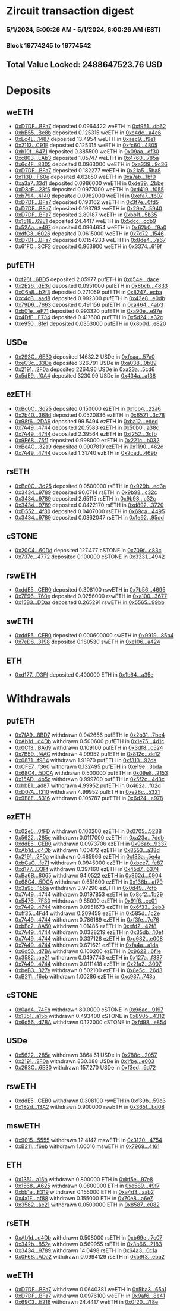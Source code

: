 # Zircuit transaction digest
### 5/1/2024, 5:00:26 AM - 5/1/2024, 6:00:26 AM (EST)
### Block 19774245 to 19774542

## Total Value Locked: 2488647523.76 USD

# Deposits
## weETH
- [0xD7DF...BFa7](https://etherscan.io/address/0xD7DF7E085214743530afF339aFC420c7c720BFa7) deposited 0.0964422 weETH in [0xf951...db62](https://etherscan.io/tx/0xD7DF7E085214743530afF339aFC420c7c720BFa7)
- [0xbB55...Be8b](https://etherscan.io/address/0xbB5547f8B2Cc4FF8d22Fc5da655B97E8281aBe8b) deposited 0.125315 weETH in [0xc4dc...a4c6](https://etherscan.io/tx/0xbB5547f8B2Cc4FF8d22Fc5da655B97E8281aBe8b)
- [0xEc4E...1487](https://etherscan.io/address/0xEc4E118838268d0546e6c3D7749CC1FD51291487) deposited 13.4954 weETH in [0xaec9...f9e1](https://etherscan.io/tx/0xEc4E118838268d0546e6c3D7749CC1FD51291487)
- [0x2113...C91E](https://etherscan.io/address/0x211370310a5AfA44F6648c5A377C6B895464C91E) deposited 0.125315 weETH in [0xfc60...4805](https://etherscan.io/tx/0x211370310a5AfA44F6648c5A377C6B895464C91E)
- [0xb10f...6471](https://etherscan.io/address/0xb10f6264cb18baBF203De98DF4Bc3f3eCD616471) deposited 0.385500 weETH in [0x09aa...df30](https://etherscan.io/tx/0xb10f6264cb18baBF203De98DF4Bc3f3eCD616471)
- [0xc803...EAb3](https://etherscan.io/address/0xc803bE723FA300e03495879C3ce4F240a08fEAb3) deposited 1.05747 weETH in [0x4760...785a](https://etherscan.io/tx/0xc803bE723FA300e03495879C3ce4F240a08fEAb3)
- [0x6c4F...8305](https://etherscan.io/address/0x6c4FBA302d1d16b76Ce8F7c29012A1E781dd8305) deposited 0.0963000 weETH in [0xa339...9c36](https://etherscan.io/tx/0x6c4FBA302d1d16b76Ce8F7c29012A1E781dd8305)
- [0xD7DF...BFa7](https://etherscan.io/address/0xD7DF7E085214743530afF339aFC420c7c720BFa7) deposited 0.182277 weETH in [0x21a5...5ba8](https://etherscan.io/tx/0xD7DF7E085214743530afF339aFC420c7c720BFa7)
- [0x113D...F60e](https://etherscan.io/address/0x113DF096519d61D94C42A0Eee942b2a01ebAF60e) deposited 4.62850 weETH in [0xa7ab...1bf0](https://etherscan.io/tx/0x113DF096519d61D94C42A0Eee942b2a01ebAF60e)
- [0xa3a7...13d1](https://etherscan.io/address/0xa3a7361ab43b1c727D262eF9373BbD87d5bE13d1) deposited 0.0986000 weETH in [0xde39...2bbe](https://etherscan.io/tx/0xa3a7361ab43b1c727D262eF9373BbD87d5bE13d1)
- [0xD8cE...23f5](https://etherscan.io/address/0xD8cEc88ec3C22FFBfB61958Ad2D40242239023f5) deposited 0.0977000 weETH in [0xd419...f055](https://etherscan.io/tx/0xD8cEc88ec3C22FFBfB61958Ad2D40242239023f5)
- [0xb794...4140](https://etherscan.io/address/0xb794deb615b2489267d55A047ddBBbbFeeAD4140) deposited 0.0982000 weETH in [0xefa7...fb07](https://etherscan.io/tx/0xb794deb615b2489267d55A047ddBBbbFeeAD4140)
- [0xD7DF...BFa7](https://etherscan.io/address/0xD7DF7E085214743530afF339aFC420c7c720BFa7) deposited 0.193162 weETH in [0x3f7e...0fd5](https://etherscan.io/tx/0xD7DF7E085214743530afF339aFC420c7c720BFa7)
- [0xD7DF...BFa7](https://etherscan.io/address/0xD7DF7E085214743530afF339aFC420c7c720BFa7) deposited 0.193793 weETH in [0x29e7...5940](https://etherscan.io/tx/0xD7DF7E085214743530afF339aFC420c7c720BFa7)
- [0xD7DF...BFa7](https://etherscan.io/address/0xD7DF7E085214743530afF339aFC420c7c720BFa7) deposited 2.89187 weETH in [0xbb1f...5b35](https://etherscan.io/tx/0xD7DF7E085214743530afF339aFC420c7c720BFa7)
- [0x1518...69E1](https://etherscan.io/address/0x15186f03C41b5C7F395234A7f355a7De33A369E1) deposited 24.4417 weETH in [0x5dcc...cdb9](https://etherscan.io/tx/0x15186f03C41b5C7F395234A7f355a7De33A369E1)
- [0x52Aa...e497](https://etherscan.io/address/0x52Aa899454998Be5b000Ad077a46Bbe360F4e497) deposited 0.0964654 weETH in [0x62b0...f9a0](https://etherscan.io/tx/0x52Aa899454998Be5b000Ad077a46Bbe360F4e497)
- [0xdfC3...6026](https://etherscan.io/address/0xdfC38864e746CD599d127e108A199F02e5A56026) deposited 0.0615000 weETH in [0x7d72...1546](https://etherscan.io/tx/0xdfC38864e746CD599d127e108A199F02e5A56026)
- [0xD7DF...BFa7](https://etherscan.io/address/0xD7DF7E085214743530afF339aFC420c7c720BFa7) deposited 0.0154233 weETH in [0x8de4...7a67](https://etherscan.io/tx/0xD7DF7E085214743530afF339aFC420c7c720BFa7)
- [0x61FC...3CF2](https://etherscan.io/address/0x61FCA3542C0Ed584f88E6c1Ea321F44CF79A3CF2) deposited 0.963900 weETH in [0x3374...619f](https://etherscan.io/tx/0x61FCA3542C0Ed584f88E6c1Ea321F44CF79A3CF2)
## pufETH
- [0xf26f...6BD5](https://etherscan.io/address/0xf26fe671E80A99f52A4a999e3Ebb339A995F6BD5) deposited 2.05977 pufETH in [0xd54e...dace](https://etherscan.io/tx/0xf26fe671E80A99f52A4a999e3Ebb339A995F6BD5)
- [0x2E26...dE3d](https://etherscan.io/address/0x2E26fbfd06f0C691Ce8F2e399fC920cD804CdE3d) deposited 0.0951000 pufETH in [0x8bcb...4833](https://etherscan.io/tx/0x2E26fbfd06f0C691Ce8F2e399fC920cD804CdE3d)
- [0xC6a8...b2f3](https://etherscan.io/address/0xC6a8f0f8379f06Ca34F2f9a76864278105A6b2f3) deposited 0.271059 pufETH in [0x8247...ecba](https://etherscan.io/tx/0xC6a8f0f8379f06Ca34F2f9a76864278105A6b2f3)
- [0xc4cB...aad8](https://etherscan.io/address/0xc4cB024d4Fab16186B8bE8C0a5780CAA172Daad8) deposited 0.992300 pufETH in [0x43e8...e0db](https://etherscan.io/tx/0xc4cB024d4Fab16186B8bE8C0a5780CAA172Daad8)
- [0x79D6...7663](https://etherscan.io/address/0x79D6bCeCD3D58AB093b183Bb184bfC55A3E87663) deposited 0.491156 pufETH in [0xa464...4ab3](https://etherscan.io/tx/0x79D6bCeCD3D58AB093b183Bb184bfC55A3E87663)
- [0xb01e...eF71](https://etherscan.io/address/0xb01eDA1DF7B1383bADEC4C20e635fBE7836deF71) deposited 0.993320 pufETH in [0xa90e...e97e](https://etherscan.io/tx/0xb01eDA1DF7B1383bADEC4C20e635fBE7836deF71)
- [0x4DfE...F734](https://etherscan.io/address/0x4DfE6f8bD3c7974ADf47fA6D9798F678e29BF734) deposited 0.417600 pufETH in [0x5d24...a32c](https://etherscan.io/tx/0x4DfE6f8bD3c7974ADf47fA6D9798F678e29BF734)
- [0xe950...Bfe1](https://etherscan.io/address/0xe950E984F8253eAd9657de32f019169F477EBfe1) deposited 0.0353000 pufETH in [0x8b0d...e820](https://etherscan.io/tx/0xe950E984F8253eAd9657de32f019169F477EBfe1)
## USDe
- [0x293C...6E30](https://etherscan.io/address/0x293C6937D8D82e05B01335F7B33FBA0c8e256E30) deposited 14632.2 USDe in [0xfcaa...57a0](https://etherscan.io/tx/0x293C6937D8D82e05B01335F7B33FBA0c8e256E30)
- [0xeC3c...33De](https://etherscan.io/address/0xeC3c96916Ec9e878a6BBD24C15D7C8FC51C533De) deposited 326.791 USDe in [0xa038...0b89](https://etherscan.io/tx/0xeC3c96916Ec9e878a6BBD24C15D7C8FC51C533De)
- [0x2191...2F0a](https://etherscan.io/address/0x2191856c8557e2f420Cde7b7B7B99312eFbB2F0a) deposited 2264.96 USDe in [0xa23a...5cd6](https://etherscan.io/tx/0x2191856c8557e2f420Cde7b7B7B99312eFbB2F0a)
- [0x5dE9...f0A4](https://etherscan.io/address/0x5dE92Cd0F83f147511D14509dCaD192723D5f0A4) deposited 3230.99 USDe in [0x434a...af38](https://etherscan.io/tx/0x5dE92Cd0F83f147511D14509dCaD192723D5f0A4)
## ezETH
- [0xBc0C...3d25](https://etherscan.io/address/0xBc0CBfc04fB4DEb175effc652bbe7f06Bb7c3d25) deposited 0.150000 ezETH in [0x1cb4...22a6](https://etherscan.io/tx/0xBc0CBfc04fB4DEb175effc652bbe7f06Bb7c3d25)
- [0x2b40...368d](https://etherscan.io/address/0x2b408A4eAE2a13DE2162B08B48c5188521Ef368d) deposited 0.0520836 ezETH in [0x6521...3c78](https://etherscan.io/tx/0x2b408A4eAE2a13DE2162B08B48c5188521Ef368d)
- [0x98f6...2DA9](https://etherscan.io/address/0x98f654450C796a41B76cb2a3731bf22AB5D32DA9) deposited 99.5494 ezETH in [0xba12...eded](https://etherscan.io/tx/0x98f654450C796a41B76cb2a3731bf22AB5D32DA9)
- [0x7A49...4744](https://etherscan.io/address/0x7A493Be5c2ce014cD049Bf178a1ac0Db1B434744) deposited 20.5583 ezETH in [0x50b0...a38c](https://etherscan.io/tx/0x7A493Be5c2ce014cD049Bf178a1ac0Db1B434744)
- [0x7A49...4744](https://etherscan.io/address/0x7A493Be5c2ce014cD049Bf178a1ac0Db1B434744) deposited 2.39564 ezETH in [0xf252...3cfb](https://etherscan.io/tx/0x7A493Be5c2ce014cD049Bf178a1ac0Db1B434744)
- [0x9F68...75f1](https://etherscan.io/address/0x9F6810A42184c9e8d0D7D0E842E7a97b334B75f1) deposited 0.998000 ezETH in [0x221c...b032](https://etherscan.io/tx/0x9F6810A42184c9e8d0D7D0E842E7a97b334B75f1)
- [0xBeAC...32a9](https://etherscan.io/address/0xBeAC2579e3Db0c7503EdC5F5F25b7910a17732a9) deposited 0.0907819 ezETH in [0x1190...462c](https://etherscan.io/tx/0xBeAC2579e3Db0c7503EdC5F5F25b7910a17732a9)
- [0x7A49...4744](https://etherscan.io/address/0x7A493Be5c2ce014cD049Bf178a1ac0Db1B434744) deposited 1.31740 ezETH in [0x2cad...469b](https://etherscan.io/tx/0x7A493Be5c2ce014cD049Bf178a1ac0Db1B434744)
## rsETH
- [0xBc0C...3d25](https://etherscan.io/address/0xBc0CBfc04fB4DEb175effc652bbe7f06Bb7c3d25) deposited 0.0500000 rsETH in [0x929b...ed3a](https://etherscan.io/tx/0xBc0CBfc04fB4DEb175effc652bbe7f06Bb7c3d25)
- [0x3434...9789](https://etherscan.io/address/0x34349c5569e7B846c3558961552D2202760A9789) deposited 90.0714 rsETH in [0x9b98...c32c](https://etherscan.io/tx/0x34349c5569e7B846c3558961552D2202760A9789)
- [0x3434...9789](https://etherscan.io/address/0x34349c5569e7B846c3558961552D2202760A9789) deposited 2.65115 rsETH in [0x9b98...c32c](https://etherscan.io/tx/0x34349c5569e7B846c3558961552D2202760A9789)
- [0x3434...9789](https://etherscan.io/address/0x34349c5569e7B846c3558961552D2202760A9789) deposited 0.0422170 rsETH in [0xd892...3720](https://etherscan.io/tx/0x34349c5569e7B846c3558961552D2202760A9789)
- [0xD552...4f30](https://etherscan.io/address/0xD552aEA491CC87B7E79e81086dfE50ba33bD4f30) deposited 0.0407000 rsETH in [0x69ca...4495](https://etherscan.io/tx/0xD552aEA491CC87B7E79e81086dfE50ba33bD4f30)
- [0x3434...9789](https://etherscan.io/address/0x34349c5569e7B846c3558961552D2202760A9789) deposited 0.0362047 rsETH in [0x1e92...95dd](https://etherscan.io/tx/0x34349c5569e7B846c3558961552D2202760A9789)
## cSTONE
- [0x20C4...60Dd](https://etherscan.io/address/0x20C48e639cCA735E88669b3f7e41c48B300460Dd) deposited 127.477 cSTONE in [0x709f...c83c](https://etherscan.io/tx/0x20C48e639cCA735E88669b3f7e41c48B300460Dd)
- [0x737c...4772](https://etherscan.io/address/0x737cB3474CC0BEc8Da82f2ADaB646d32C3774772) deposited 0.100000 cSTONE in [0x3331...4942](https://etherscan.io/tx/0x737cB3474CC0BEc8Da82f2ADaB646d32C3774772)
## rswETH
- [0xddE5...CEB0](https://etherscan.io/address/0xddE57C1Ea80F33da824c7c8d5b7Bb9452523CEB0) deposited 0.308100 rswETH in [0x7b56...4695](https://etherscan.io/tx/0xddE57C1Ea80F33da824c7c8d5b7Bb9452523CEB0)
- [0x7E96...760e](https://etherscan.io/address/0x7E960c15341D14C6C5ebeC46f0A3AD387a0b760e) deposited 0.0256000 rswETH in [0xa100...3677](https://etherscan.io/tx/0x7E960c15341D14C6C5ebeC46f0A3AD387a0b760e)
- [0x15B3...DDaa](https://etherscan.io/address/0x15B31953F962B1b1f9c13d18904e12B642fCDDaa) deposited 0.265291 rswETH in [0x5565...99bb](https://etherscan.io/tx/0x15B31953F962B1b1f9c13d18904e12B642fCDDaa)
## swETH
- [0xddE5...CEB0](https://etherscan.io/address/0xddE57C1Ea80F33da824c7c8d5b7Bb9452523CEB0) deposited 0.000600000 swETH in [0x9919...85b4](https://etherscan.io/tx/0xddE57C1Ea80F33da824c7c8d5b7Bb9452523CEB0)
- [0x7eD8...3198](https://etherscan.io/address/0x7eD850Aa11301c8e1DeD0153fE70ADf9293A3198) deposited 0.180530 swETH in [0xe106...a424](https://etherscan.io/tx/0x7eD850Aa11301c8e1DeD0153fE70ADf9293A3198)
## ETH
- [0xd177...D3Ff](https://etherscan.io/address/0xd1771dbD4df7752a3047c62B2fB32541D549D3Ff) deposited 0.400000 ETH in [0x1b64...a35e](https://etherscan.io/tx/0xd1771dbD4df7752a3047c62B2fB32541D549D3Ff)
# Withdrawals
## pufETH
- [0x7fA9...8BD7](https://etherscan.io/address/0x7fA98d9c5BEe9AE68cF9396eD7FFCCAB8C8A8BD7) withdrawn 0.942656 pufETH in [0x2b31...7be4](https://etherscan.io/tx/0x7fA98d9c5BEe9AE68cF9396eD7FFCCAB8C8A8BD7)
- [0xAb1d...d4Db](https://etherscan.io/address/0xAb1dd643805a0c4C744D51B2785407EF531Bd4Db) withdrawn 0.500600 pufETH in [0x1e75...4d1c](https://etherscan.io/tx/0xAb1dd643805a0c4C744D51B2785407EF531Bd4Db)
- [0x0Cf3...BAd9](https://etherscan.io/address/0x0Cf38D7D713DB7BC9Acf993e23b03f081EEcBAd9) withdrawn 0.109100 pufETH in [0x3df8...c524](https://etherscan.io/tx/0x0Cf38D7D713DB7BC9Acf993e23b03f081EEcBAd9)
- [0x7B59...f4AC](https://etherscan.io/address/0x7B59b55b98E3FA01211642b4ca8859fa8847f4AC) withdrawn 4.99952 pufETH in [0x812e...dc12](https://etherscan.io/tx/0x7B59b55b98E3FA01211642b4ca8859fa8847f4AC)
- [0x0871...f984](https://etherscan.io/address/0x087184D3E40280c0122A4e181f42489307B7f984) withdrawn 1.91970 pufETH in [0xf313...92da](https://etherscan.io/tx/0x087184D3E40280c0122A4e181f42489307B7f984)
- [0xCFE7...f360](https://etherscan.io/address/0xCFE7542096dFBE8B4438B7231DEf48CcC63Af360) withdrawn 0.132495 pufETH in [0xe19e...3bda](https://etherscan.io/tx/0xCFE7542096dFBE8B4438B7231DEf48CcC63Af360)
- [0x68C4...5DCA](https://etherscan.io/address/0x68C42aD23DAdF4e25734c7064f445D4077D65DCA) withdrawn 0.500000 pufETH in [0x09e8...2153](https://etherscan.io/tx/0x68C42aD23DAdF4e25734c7064f445D4077D65DCA)
- [0x15AD...4b5c](https://etherscan.io/address/0x15AD3f2b02180d705ED24Fe6D0a70B8e12284b5c) withdrawn 0.999700 pufETH in [0x5f2c...4d3c](https://etherscan.io/tx/0x15AD3f2b02180d705ED24Fe6D0a70B8e12284b5c)
- [0xbbE1...ad87](https://etherscan.io/address/0xbbE10887De4960E97805722521b3eb3168DDad87) withdrawn 4.99952 pufETH in [0x462a...f02d](https://etherscan.io/tx/0xbbE10887De4960E97805722521b3eb3168DDad87)
- [0xD07A...f210](https://etherscan.io/address/0xD07A31F49857d6f76231B9C44226660d8dA5f210) withdrawn 4.99952 pufETH in [0xe28c...5321](https://etherscan.io/tx/0xD07A31F49857d6f76231B9C44226660d8dA5f210)
- [0x9E8E...5316](https://etherscan.io/address/0x9E8E1934DCBB1Dfad3dB2560412dD3E3dDe05316) withdrawn 0.105787 pufETH in [0x6d24...e978](https://etherscan.io/tx/0x9E8E1934DCBB1Dfad3dB2560412dD3E3dDe05316)
## ezETH
- [0x02e5...0fFD](https://etherscan.io/address/0x02e5F092E1161E75574Fc8939f906e7B671f0fFD) withdrawn 0.100200 ezETH in [0x0705...5238](https://etherscan.io/tx/0x02e5F092E1161E75574Fc8939f906e7B671f0fFD)
- [0x5622...285e](https://etherscan.io/address/0x56223392fF7F34d1FdB12C5B715eDeF23726285e) withdrawn 0.0117000 ezETH in [0xa23a...7ddb](https://etherscan.io/tx/0x56223392fF7F34d1FdB12C5B715eDeF23726285e)
- [0xddE5...CEB0](https://etherscan.io/address/0xddE57C1Ea80F33da824c7c8d5b7Bb9452523CEB0) withdrawn 0.0973706 ezETH in [0x96ab...9337](https://etherscan.io/tx/0xddE57C1Ea80F33da824c7c8d5b7Bb9452523CEB0)
- [0xAb1d...d4Db](https://etherscan.io/address/0xAb1dd643805a0c4C744D51B2785407EF531Bd4Db) withdrawn 1.00472 ezETH in [0x8553...a38d](https://etherscan.io/tx/0xAb1dd643805a0c4C744D51B2785407EF531Bd4Db)
- [0x2191...2F0a](https://etherscan.io/address/0x2191856c8557e2f420Cde7b7B7B99312eFbB2F0a) withdrawn 0.485966 ezETH in [0xf33a...5e4a](https://etherscan.io/tx/0x2191856c8557e2f420Cde7b7B7B99312eFbB2F0a)
- [0xbCaC...fe71](https://etherscan.io/address/0xbCaCD7e74ca61e05525147997FedbdB0EF5ffe71) withdrawn 0.0945000 ezETH in [0xbce7...fe87](https://etherscan.io/tx/0xbCaCD7e74ca61e05525147997FedbdB0EF5ffe71)
- [0xd177...D3Ff](https://etherscan.io/address/0xd1771dbD4df7752a3047c62B2fB32541D549D3Ff) withdrawn 0.397160 ezETH in [0x45d7...6374](https://etherscan.io/tx/0xd1771dbD4df7752a3047c62B2fB32541D549D3Ff)
- [0xBa6B...8065](https://etherscan.io/address/0xBa6Be9a89D97033D2ca0FeCF10a4B4F56b818065) withdrawn 94.0522 ezETH in [0x862d...0904](https://etherscan.io/tx/0xBa6Be9a89D97033D2ca0FeCF10a4B4F56b818065)
- [0x68C4...5DCA](https://etherscan.io/address/0x68C42aD23DAdF4e25734c7064f445D4077D65DCA) withdrawn 0.651600 ezETH in [0x136b...af79](https://etherscan.io/tx/0x68C42aD23DAdF4e25734c7064f445D4077D65DCA)
- [0x3a95...156a](https://etherscan.io/address/0x3a95815B23460b77A3EB689ffcaeb9B1E855156a) withdrawn 3.97290 ezETH in [0x0d49...7cfb](https://etherscan.io/tx/0x3a95815B23460b77A3EB689ffcaeb9B1E855156a)
- [0x7A49...4744](https://etherscan.io/address/0x7A493Be5c2ce014cD049Bf178a1ac0Db1B434744) withdrawn 0.0197853 ezETH in [0x8cf2...1b29](https://etherscan.io/tx/0x7A493Be5c2ce014cD049Bf178a1ac0Db1B434744)
- [0x5476...7F30](https://etherscan.io/address/0x5476fBb78D2087c7d654Cfc946020481D6dC7F30) withdrawn 9.85090 ezETH in [0x91f6...cc01](https://etherscan.io/tx/0x5476fBb78D2087c7d654Cfc946020481D6dC7F30)
- [0x7A49...4744](https://etherscan.io/address/0x7A493Be5c2ce014cD049Bf178a1ac0Db1B434744) withdrawn 0.0951673 ezETH in [0x6f33...2eb3](https://etherscan.io/tx/0x7A493Be5c2ce014cD049Bf178a1ac0Db1B434744)
- [0xff35...4Fd4](https://etherscan.io/address/0xff354dCAfa6f68bd26AC160eCc749ba7179F4Fd4) withdrawn 0.209459 ezETH in [0x585d...1c2e](https://etherscan.io/tx/0xff354dCAfa6f68bd26AC160eCc749ba7179F4Fd4)
- [0x7A49...4744](https://etherscan.io/address/0x7A493Be5c2ce014cD049Bf178a1ac0Db1B434744) withdrawn 0.786189 ezETH in [0xf3fe...7c76](https://etherscan.io/tx/0x7A493Be5c2ce014cD049Bf178a1ac0Db1B434744)
- [0xbEc2...8A50](https://etherscan.io/address/0xbEc21B2649C545E442a213b4fC8C19e914538A50) withdrawn 1.01485 ezETH in [0xefd2...42f8](https://etherscan.io/tx/0xbEc21B2649C545E442a213b4fC8C19e914538A50)
- [0x7A49...4744](https://etherscan.io/address/0x7A493Be5c2ce014cD049Bf178a1ac0Db1B434744) withdrawn 0.0328219 ezETH in [0x35db...10ef](https://etherscan.io/tx/0x7A493Be5c2ce014cD049Bf178a1ac0Db1B434744)
- [0x7A49...4744](https://etherscan.io/address/0x7A493Be5c2ce014cD049Bf178a1ac0Db1B434744) withdrawn 0.337128 ezETH in [0xd682...e008](https://etherscan.io/tx/0x7A493Be5c2ce014cD049Bf178a1ac0Db1B434744)
- [0x7A49...4744](https://etherscan.io/address/0x7A493Be5c2ce014cD049Bf178a1ac0Db1B434744) withdrawn 0.671621 ezETH in [0xfa4a...a1da](https://etherscan.io/tx/0x7A493Be5c2ce014cD049Bf178a1ac0Db1B434744)
- [0x6d56...d7BA](https://etherscan.io/address/0x6d5631CdA8E3369720c68a4A744F56344E99d7BA) withdrawn 0.100200 ezETH in [0x9622...6f1e](https://etherscan.io/tx/0x6d5631CdA8E3369720c68a4A744F56344E99d7BA)
- [0x3582...ae21](https://etherscan.io/address/0x3582FE976AB314D006f36B863c315Db52C66ae21) withdrawn 0.0497743 ezETH in [0x127a...f337](https://etherscan.io/tx/0x3582FE976AB314D006f36B863c315Db52C66ae21)
- [0x7A49...4744](https://etherscan.io/address/0x7A493Be5c2ce014cD049Bf178a1ac0Db1B434744) withdrawn 0.0111418 ezETH in [0x21a2...3007](https://etherscan.io/tx/0x7A493Be5c2ce014cD049Bf178a1ac0Db1B434744)
- [0xbeB3...327e](https://etherscan.io/address/0xbeB3e4AFA46BB1552476995a8F4992a1F79E327e) withdrawn 0.502100 ezETH in [0x8e5c...26d3](https://etherscan.io/tx/0xbeB3e4AFA46BB1552476995a8F4992a1F79E327e)
- [0xB211...f6eb](https://etherscan.io/address/0xB21132Ee8f3eb4f9A4942Edd1a984de52c99f6eb) withdrawn 1.00286 ezETH in [0xc937...743a](https://etherscan.io/tx/0xB21132Ee8f3eb4f9A4942Edd1a984de52c99f6eb)
## cSTONE
- [0x0ad4...74Fb](https://etherscan.io/address/0x0ad4be9dd93cEd8F21Ccc20A7c07f134089D74Fb) withdrawn 80.0000 cSTONE in [0x96ac...9197](https://etherscan.io/tx/0x0ad4be9dd93cEd8F21Ccc20A7c07f134089D74Fb)
- [0x1351...a15b](https://etherscan.io/address/0x135184B37e65aF380127B3042DF53b8aCAD5a15b) withdrawn 0.493400 cSTONE in [0x8905...4312](https://etherscan.io/tx/0x135184B37e65aF380127B3042DF53b8aCAD5a15b)
- [0x6d56...d7BA](https://etherscan.io/address/0x6d5631CdA8E3369720c68a4A744F56344E99d7BA) withdrawn 0.122000 cSTONE in [0xfd98...e854](https://etherscan.io/tx/0x6d5631CdA8E3369720c68a4A744F56344E99d7BA)
## USDe
- [0x5622...285e](https://etherscan.io/address/0x56223392fF7F34d1FdB12C5B715eDeF23726285e) withdrawn 3864.61 USDe in [0x788c...2057](https://etherscan.io/tx/0x56223392fF7F34d1FdB12C5B715eDeF23726285e)
- [0x2191...2F0a](https://etherscan.io/address/0x2191856c8557e2f420Cde7b7B7B99312eFbB2F0a) withdrawn 830.088 USDe in [0x1fbe...e003](https://etherscan.io/tx/0x2191856c8557e2f420Cde7b7B7B99312eFbB2F0a)
- [0x293C...6E30](https://etherscan.io/address/0x293C6937D8D82e05B01335F7B33FBA0c8e256E30) withdrawn 157.270 USDe in [0xf3ed...6d72](https://etherscan.io/tx/0x293C6937D8D82e05B01335F7B33FBA0c8e256E30)
## rswETH
- [0xddE5...CEB0](https://etherscan.io/address/0xddE57C1Ea80F33da824c7c8d5b7Bb9452523CEB0) withdrawn 0.308100 rswETH in [0xf39b...59c3](https://etherscan.io/tx/0xddE57C1Ea80F33da824c7c8d5b7Bb9452523CEB0)
- [0x182d...13A2](https://etherscan.io/address/0x182da3545020D3532BaB20B4032661FDcAd113A2) withdrawn 0.900000 rswETH in [0x365f...bd08](https://etherscan.io/tx/0x182da3545020D3532BaB20B4032661FDcAd113A2)
## mswETH
- [0x9015...5555](https://etherscan.io/address/0x90153be2aC32633fC9A7Cc53cdF01D348E875555) withdrawn 12.4147 mswETH in [0x3120...4754](https://etherscan.io/tx/0x90153be2aC32633fC9A7Cc53cdF01D348E875555)
- [0xB211...f6eb](https://etherscan.io/address/0xB21132Ee8f3eb4f9A4942Edd1a984de52c99f6eb) withdrawn 1.00016 mswETH in [0x7969...4161](https://etherscan.io/tx/0xB21132Ee8f3eb4f9A4942Edd1a984de52c99f6eb)
## ETH
- [0x1351...a15b](https://etherscan.io/address/0x135184B37e65aF380127B3042DF53b8aCAD5a15b) withdrawn 0.800000 ETH in [0xbf5e...97e8](https://etherscan.io/tx/0x135184B37e65aF380127B3042DF53b8aCAD5a15b)
- [0x1568...A625](https://etherscan.io/address/0x15684D5b1964CA24d0E68b4040227FcEaeb0A625) withdrawn 0.0800000 ETH in [0xe589...49f7](https://etherscan.io/tx/0x15684D5b1964CA24d0E68b4040227FcEaeb0A625)
- [0xbb1a...E319](https://etherscan.io/address/0xbb1a65FDDBd6bE39A82486F6675E9db1f7C5E319) withdrawn 0.155000 ETH in [0xa4d3...aab2](https://etherscan.io/tx/0xbb1a65FDDBd6bE39A82486F6675E9db1f7C5E319)
- [0x4a1F...af88](https://etherscan.io/address/0x4a1FC7058Fca1413E77FaaD35e033a1109f2af88) withdrawn 0.155000 ETH in [0x70e8...a6e7](https://etherscan.io/tx/0x4a1FC7058Fca1413E77FaaD35e033a1109f2af88)
- [0x3582...ae21](https://etherscan.io/address/0x3582FE976AB314D006f36B863c315Db52C66ae21) withdrawn 0.0500000 ETH in [0x8587...c082](https://etherscan.io/tx/0x3582FE976AB314D006f36B863c315Db52C66ae21)
## rsETH
- [0xAb1d...d4Db](https://etherscan.io/address/0xAb1dd643805a0c4C744D51B2785407EF531Bd4Db) withdrawn 0.508000 rsETH in [0xb69e...7c07](https://etherscan.io/tx/0xAb1dd643805a0c4C744D51B2785407EF531Bd4Db)
- [0x342b...852e](https://etherscan.io/address/0x342b7a6636b095028E85354A2d33CdDe5C53852e) withdrawn 0.569955 rsETH in [0x3b66...2183](https://etherscan.io/tx/0x342b7a6636b095028E85354A2d33CdDe5C53852e)
- [0x3434...9789](https://etherscan.io/address/0x34349c5569e7B846c3558961552D2202760A9789) withdrawn 14.0498 rsETH in [0x64a3...0c1a](https://etherscan.io/tx/0x34349c5569e7B846c3558961552D2202760A9789)
- [0x0F68...ADa2](https://etherscan.io/address/0x0F6809F42975EB4e72Dd1b03BE72B8a9eeC5ADa2) withdrawn 0.0994129 rsETH in [0xb9f3...eba2](https://etherscan.io/tx/0x0F6809F42975EB4e72Dd1b03BE72B8a9eeC5ADa2)
## weETH
- [0xD7DF...BFa7](https://etherscan.io/address/0xD7DF7E085214743530afF339aFC420c7c720BFa7) withdrawn 0.0640381 weETH in [0x5ba3...65a1](https://etherscan.io/tx/0xD7DF7E085214743530afF339aFC420c7c720BFa7)
- [0xD7DF...BFa7](https://etherscan.io/address/0xD7DF7E085214743530afF339aFC420c7c720BFa7) withdrawn 0.0976100 weETH in [0x9af6...8e41](https://etherscan.io/tx/0xD7DF7E085214743530afF339aFC420c7c720BFa7)
- [0x69C3...E216](https://etherscan.io/address/0x69C3096cd276bD1368C7df6cF5FDC1D518A4E216) withdrawn 24.4417 weETH in [0x0f20...7f8e](https://etherscan.io/tx/0x69C3096cd276bD1368C7df6cF5FDC1D518A4E216)
